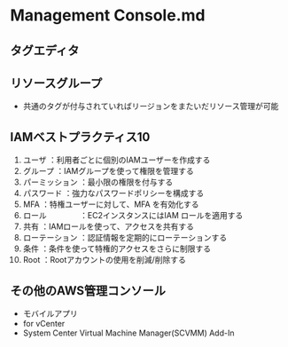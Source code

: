 # Management Console.md
## タグエディタ
## リソースグループ
- 共通のタグが付与されていればリージョンをまたいだリソース管理が可能

## IAMベストプラクティス10
1. ユーザ		：利用者ごとに個別のIAMユーザーを作成する
2. グループ		：IAMグループを使って権限を管理する
3. パーミッション	：最小限の権限を付与する
4. パスワード		：強力なパスワードポリシーを構成する
5. MFA			：特権ユーザーに対して、MFA を有効化する
6. ロール　　　　	：EC2インスタンスにはIAM ロールを適用する
7. 共有			：IAMロールを使って、アクセスを共有する
8. ローテーション	：認証情報を定期的にローテーションする
9. 条件			：条件を使って特権的アクセスをさらに制限する
10. Root		：Rootアカウントの使用を削減/削除する

## その他のAWS管理コンソール
- モバイルアプリ
- for vCenter
- System Center Virtual Machine Manager(SCVMM) Add-In